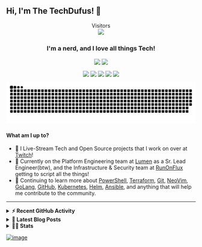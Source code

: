 ## Hi, I'm The TechDufus! 👋
<p align="center">
  Visitors<br>
  <img src="https://profile-counter.glitch.me/techdufus/count.svg" />
</p>

<h3 align="center"> I'm a nerd, and I love all things Tech!</h3>
<p align="center">
  <a href="https://www.powershellgallery.com/profiles/matthewjdegarmo"><img align="center" src="https://img.shields.io/badge/Total%20PSGallery%20Downloads-~14,154-green"/></a>
  <a href="https://discord.gg/5M4hjfyRBj"><img align="center" src="https://img.shields.io/discord/905178979844116520.svg?label=&logo=discord&logoColor=ffffff&color=7389D8&labelColor=6A7EC2"/></a>
</p>
<p align="center">
  <a href="https://www.twitch.tv/TechDufus/about/"><img align="center" height="40" src="https://img.icons8.com/color/144/000000/twitch.png"/></a>
  <a href="https://twitter.com/techdufus"><img align="center" height="40" src="https://img.icons8.com/fluent/144/000000/twitter.png"/></a>
  <a href="https://techdufus.com"><img align="center" height="40" src="https://img.icons8.com/nolan/64/domain.png"/></a>
  <a href="https://www.reddit.com/user/techdufus"><img align="center" height="40" src="https://img.icons8.com/doodle/48/000000/reddit--v1.png"/></a>
  <a href="https://techdufus.com/feed.xml"><img align="center" height="40" src="https://img.icons8.com/dusk/64/000000/rss.png"/></a>
</p>
<p align="center">
  <img width="600" src="https://raw.githubusercontent.com/techdufus/techdufus/master/assets/github-snake.svg" />
</p>

#### What am I up to?
- 🎥 I Live-Stream Tech and Open Source projects that I work on over at [Twitch](https://www.twitch.tv/TechDufus/about/)!
- 🔭 Currently on the Platform Engineering team at [Lumen](https://github.com/CenturyLinkCloud) as a Sr. Lead Engineer(btw), and the Infrastructure & Security team at [RunOnFlux](https://github.com/RunOnFlux) getting to script all the things!
- 🌱 Continuing to learn more about [PowerShell](https://github.com/powershell/powershell), [Terraform](https://www.terraform.io/), [Git](https://git-scm.com/), [NeoVim](https://neovim.io/), [GoLang](https://go.dev/), [GitHub](https://github.com), [Kubernetes](https://kubernetes.io/), [Helm](https://helm.sh/), [Ansible](https://ansible.com), and anything that will help me contribute to the community.
---

<details>
  <summary><b>⚡ Recent GitHub Activity</b></summary>
    <p>

<!--START_SECTION:activity-->
1. 🎉 Merged PR [#85](https://github.com/TechDufus/dotfiles/pull/85) in [TechDufus/dotfiles](https://github.com/TechDufus/dotfiles)
2. 💪 Opened PR [#85](https://github.com/TechDufus/dotfiles/pull/85) in [TechDufus/dotfiles](https://github.com/TechDufus/dotfiles)
3. 🎉 Merged PR [#84](https://github.com/TechDufus/dotfiles/pull/84) in [TechDufus/dotfiles](https://github.com/TechDufus/dotfiles)
4. 💪 Opened PR [#84](https://github.com/TechDufus/dotfiles/pull/84) in [TechDufus/dotfiles](https://github.com/TechDufus/dotfiles)
5. 🎉 Merged PR [#83](https://github.com/TechDufus/dotfiles/pull/83) in [TechDufus/dotfiles](https://github.com/TechDufus/dotfiles)
6. 💪 Opened PR [#83](https://github.com/TechDufus/dotfiles/pull/83) in [TechDufus/dotfiles](https://github.com/TechDufus/dotfiles)
7. 🎉 Merged PR [#82](https://github.com/TechDufus/dotfiles/pull/82) in [TechDufus/dotfiles](https://github.com/TechDufus/dotfiles)
8. 💪 Opened PR [#82](https://github.com/TechDufus/dotfiles/pull/82) in [TechDufus/dotfiles](https://github.com/TechDufus/dotfiles)
9. 🗣 Commented on [#77](https://github.com/TechDufus/FluxNodeInstall/pull/77#issuecomment-1889500686) in [TechDufus/FluxNodeInstall](https://github.com/TechDufus/FluxNodeInstall)
10. 🎉 Merged PR [#81](https://github.com/TechDufus/dotfiles/pull/81) in [TechDufus/dotfiles](https://github.com/TechDufus/dotfiles)
<!--END_SECTION:activity-->
  </p>
</details>

 <details>
  <summary><b>👀 Latest Blog Posts</b></summary>
    <p>

 <!-- BLOG-POST-LIST:START -->
- [I Make Excuses - Eating Well](https://TechDufus.com/personal/2023/09/13/i-make-excuses.html)
- [Introduction to GoLang Structs](https://TechDufus.com/go/2022/12/07/intrnduction-to-go-structs.html)
- [What is GoLang?](https://TechDufus.com/go/2022/12/06/what-is-golang.html)
- [Creating a Progress Indicator for your PowerShell Processes](https://TechDufus.com/powershell/2022/04/26/creating-a-progress-indicator-for-your-powershell-processes.html)
- [Using $PSStyle to Spice up your Output](https://TechDufus.com/powershell/2022/04/22/using-psstyle-to-spice-up-your-output.html)
- [Playing With Dates in PowerShell](https://TechDufus.com/powershell/2021/12/01/playing-with-dates-in-powershell.html)
- [Introducing the BlogQueue GitHub Action](https://TechDufus.com/powershell/2021/11/23/introducing-the-blogqueue-github-action.html)
- [Remove Overlapping IP Address Ranges from a List of CIDR IP Addresses](https://TechDufus.com/powershell/2021/06/14/remove-overlapping-ip-ranges-from-list-of-cidr-addresses.html)
- [Testing Terraform IaC with Pester - Unit Tests](https://TechDufus.com/powershell/2021/05/31/testing-teraform-iac-with-pester-unit-tests.html)
- [How to Import a Locally Defined Function into a Remote PowerShell Session](https://TechDufus.com/powershell/2021/03/31/how-to-import-a-locally-defined-function-into-a-remote-powershell-session.html)
<!-- BLOG-POST-LIST:END -->
  </p>
</details>

<details>
  <summary><b>👨‍💻 Stats</b></summary>
  <p align="center">
    <a>
      <img align="center" src="https://gist.githubusercontent.com/TechDufus/1eaef21799d1d62623cbfb229769d1c0/raw/2221cb18be61658dee5f24439946dcaae8dbd023/github-metrics.svg"/>
    </a>
  </p>
</details>


<!-- <img align="center" alt="techdufus's Github Stats" src="https://github-readme-stats.vercel.app/api?username=techdufus&show_icons=true&count_private=true&theme=dark&include_all_commits=true&line_height=21&cache_seconds=1800"/>
<img src="https://github-readme-streak-stats.herokuapp.com/?user=techdufus&theme=dark" alt="GitHub Streak" data-canonical-src="https://github-readme-streak-stats.herokuapp.com/?user=techdufus&theme=dark" style="max-width:100%;"> -->

[![image](https://user-images.githubusercontent.com/46715299/183515709-7060c11f-528a-4f6a-939f-f460dd6ee28e.png)](https://twitch.tv/techdufus)

<!-- SPONSORS-LIST:START -->
<!-- SPONSORS-LIST:END -->
